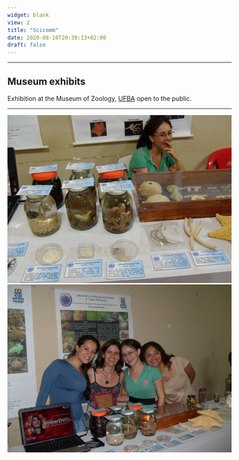 ```yaml
---
widget: blank
view: 2
title: "Scicomm" 
date: 2020-08-10T20:39:13+02:00
draft: false
---
```


---
Museum exhibits
---

Exhibition at the Museum of Zoology, [UFBA](https://www.ufba.br) open to the public.

---

![](mzufba2.JPG) ![mzufba](mzufba.jpeg)


